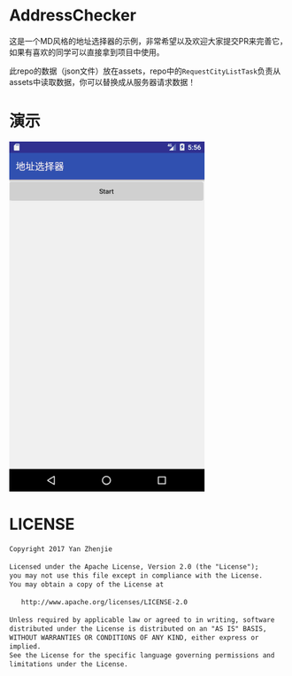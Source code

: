 # AddressChecker
这是一个MD风格的地址选择器的示例，非常希望以及欢迎大家提交PR来完善它，如果有喜欢的同学可以直接拿到项目中使用。

此repo的数据（json文件）放在assets，repo中的`RequestCityListTask`负责从assets中读取数据，你可以替换成从服务器请求数据！

# 演示
![演示](./image/1.gif)

# LICENSE
```text
Copyright 2017 Yan Zhenjie

Licensed under the Apache License, Version 2.0 (the "License");
you may not use this file except in compliance with the License.
You may obtain a copy of the License at

   http://www.apache.org/licenses/LICENSE-2.0

Unless required by applicable law or agreed to in writing, software
distributed under the License is distributed on an "AS IS" BASIS,
WITHOUT WARRANTIES OR CONDITIONS OF ANY KIND, either express or implied.
See the License for the specific language governing permissions and
limitations under the License.
```